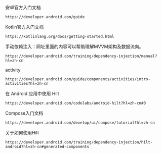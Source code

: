 安卓官方入门文档
```
https://developer.android.com/guide
```
Kotlin官方入门文档
```
https://kotlinlang.org/docs/getting-started.html
```
手动依赖注入：网址里面的内容可以帮助理解MVVM架构及数据流向。
```
https://developer.android.com/training/dependency-injection/manual?hl=zh-cn
```
activity
```
https://developer.android.com/guide/components/activities/intro-activities?hl=zh-cn
```
在 Android 应用中使用 Hilt
```
https://developer.android.com/codelabs/android-hilt?hl=zh-cn#0
```
Compose入门文档
```
https://developer.android.com/develop/ui/compose/tutorial?hl=zh-cn
```

关于如何使用Hilt
```
https://developer.android.com/training/dependency-injection/hilt-android?hl=zh-cn#generated-components
```
